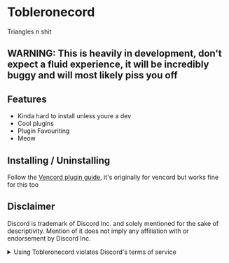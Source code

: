 # Tobleronecord

Triangles n shit

## WARNING: This is heavily in development, don't expect a fluid experience, it will be incredibly buggy and will most likely piss you off

## Features

-   Kinda hard to install unless youre a dev
-   Cool plugins
-   Plugin Favouriting
-   Meow

## Installing / Uninstalling

Follow the [Vencord plugin guide](https://github.com/Vendicated/Vencord/blob/main/docs/1_INSTALLING.md), it's originally for vencord but works fine for this too

## Disclaimer

Discord is trademark of Discord Inc. and solely mentioned for the sake of descriptivity.
Mention of it does not imply any affiliation with or endorsement by Discord Inc.

<details>
<summary>Using Tobleronecord violates Discord's terms of service</summary>

Client modifications are against Discord’s Terms of Service.

However, Discord is pretty indifferent about them and there are no known cases of users getting banned for using client mods! So you should generally be fine as long as you don’t use any plugins that implement abusive behaviour. But no worries, all inbuilt plugins are safe to use! (i hope, oops, dont quote me on that.)

Regardless, if your account is very important to you and it getting disabled would be a disaster for you, you should probably not use any client mods, just to be safe

ALSO, People still have the right to ban you from their server for whatever reason they like, showcasing your client mods may lead to yourself being banned from that server.

</details>
